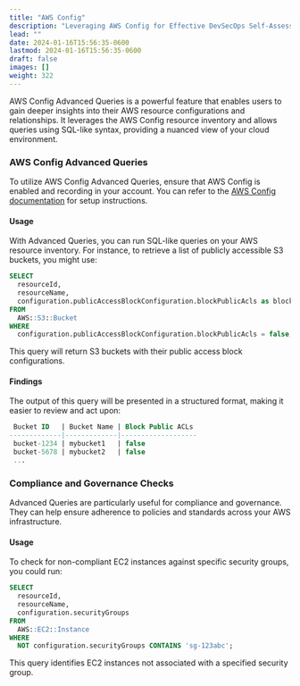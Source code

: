 ```yaml
---
title: "AWS Config"
description: "Leveraging AWS Config for Effective DevSecOps Self-Assessments."
lead: ""
date: 2024-01-16T15:56:35-0600
lastmod: 2024-01-16T15:56:35-0600
draft: false
images: []
weight: 322
---
```


AWS Config Advanced Queries is a powerful feature that enables users to gain deeper insights into their AWS resource configurations and relationships. It leverages the AWS Config resource inventory and allows queries using SQL-like syntax, providing a nuanced view of your cloud environment.

### AWS Config Advanced Queries

To utilize AWS Config Advanced Queries, ensure that AWS Config is enabled and recording in your account. You can refer to the [AWS Config documentation](https://docs.aws.amazon.com/config/latest/developerguide/WhatIsConfig.html) for setup instructions.

#### Usage

With Advanced Queries, you can run SQL-like queries on your AWS resource inventory. For instance, to retrieve a list of publicly accessible S3 buckets, you might use:

```sql
SELECT
  resourceId,
  resourceName,
  configuration.publicAccessBlockConfiguration.blockPublicAcls as blockPublicAcls
FROM
  AWS::S3::Bucket
WHERE
  configuration.publicAccessBlockConfiguration.blockPublicAcls = false;
```

This query will return S3 buckets with their public access block configurations.

#### Findings

The output of this query will be presented in a structured format, making it easier to review and act upon:

```sql
 Bucket ID   | Bucket Name | Block Public ACLs
-------------|-------------|-------------------
 bucket-1234 | mybucket1   | false
 bucket-5678 | mybucket2   | false
 ...
```

### Compliance and Governance Checks

Advanced Queries are particularly useful for compliance and governance. They can help ensure adherence to policies and standards across your AWS infrastructure.

#### Usage

To check for non-compliant EC2 instances against specific security groups, you could run:

```sql
SELECT
  resourceId,
  resourceName,
  configuration.securityGroups
FROM
  AWS::EC2::Instance
WHERE
  NOT configuration.securityGroups CONTAINS 'sg-123abc';
```

This query identifies EC2 instances not associated with a specified security group.
